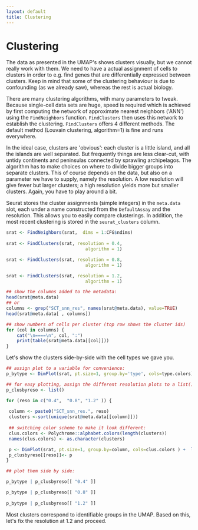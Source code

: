 ```yaml
---
layout: default
title: Clustering
---
```


<!-- stuff to make Rmarkdown do what we want:  -->


<!-- load complete state from previous lesson -->


# Clustering

The data as presented in the UMAP's shows clusters visually, but we
cannot really work with them. We need to have a actual assignment of
cells to clusters in order to e.g. find genes that are differentially
expressed between clusters. Keep in mind that some of the clustering
behaviour is due to confounding (as we already saw), whereas the rest is
actual biology.

There are many clustering algorithms, with many parameters to
tweak. Because single-cell data sets are huge, speed is required which
is achieved by first computing the network of approximate nearest
neighbors ('ANN') using the `FindNeighbors` function.  `FindClusters`
then uses this network to establish the clustering. `FindClusters`
offers 4 different methods. The default method (Louvain clustering,
algorithm=1) is fine and runs everywhere. 

In the ideal case, clusters are 'obvious': each cluster is a little
island, and all the islands are well separated. But frequently things
are less clear-cut, with untidy continents and peninsulas connected by
sprawling archipelagos.  The algorithm has to make choices on where to
divide bigger groups into separate clusters.  This of course depends on
the data, but also on a parameter we have to supply, namely the
resolution. A low resolution will give fewer but larger clusters; 
a high resolution yields more but smaller clusters. Again, you have
to play around a bit. 

Seurat stores the cluster assignments (simple integers) in the `meta.data`
slot, each under a name constructed from the `DefaultAssay` and the resolution.
This allows you to easily compare clusterings. In addition, the most recent
clustering is stored in the `seurat_clusters` column. 


```r
srat <- FindNeighbors(srat,  dims = 1:CFG$ndims)
                              
srat <- FindClusters(srat, resolution = 0.4,
                              algorithm = 1)

srat <- FindClusters(srat, resolution = 0.8,
                              algorithm = 1)

srat <- FindClusters(srat, resolution = 1.2,
                              algorithm = 1)

## show the columns added to the metadata:
head(srat@meta.data)
## or
columns <- grep("SCT_snn_res", names(srat@meta.data), value=TRUE)
head(srat@meta.data[ , columns])

## show numbers of cells per cluster (top row shows the cluster ids)
for (col in columns) {
    cat("\n====\n", col, ":")
    print(table(srat@meta.data[[col]]))
}
```

Let's show the clusters side-by-side with the cell types we gave you. 

<!--  The assignment to list() is partly because it wouldn't plot ... -->


```r
## assign plot to a variable for convenience:
p_bytype <- DimPlot(srat, pt.size=1, group.by='type', cols=type.colors) 

## for easy plotting, assign the different resolution plots to a list() 
p_clusbyreso <- list()

for (reso in c("0.4",  "0.8", "1.2" )) { 
 
 column <- paste0("SCT_snn_res.", reso)
 clusters <-sort(unique(srat@meta.data[[column]]))
 
 ## switching color scheme to make it look different:
 clus.colors <- Polychrome::alphabet.colors(length(clusters))
 names(clus.colors) <- as.character(clusters)

 p <- DimPlot(srat, pt.size=1, group.by=column, cols=clus.colors ) +  labs(title=reso)
 p_clusbyreso[[reso]]<- p
}

## plot them side by side:

p_bytype | p_clusbyreso[[ "0.4" ]] 

p_bytype | p_clusbyreso[[ "0.8" ]] 
 
p_bytype | p_clusbyreso[[ "1.2" ]] 
```



Most clusters correspond to identifiable groups in the UMAP.
Based on this, let's fix the resolution at 1.2 and proceed.

<!-- clustree thing moved to day2  -->

<!-- lastly, save the complete sesssion for the next time -->

